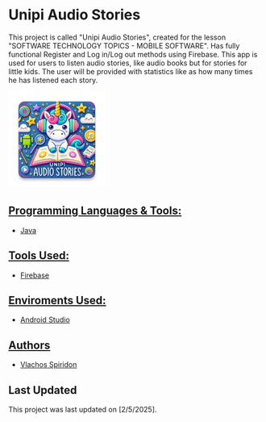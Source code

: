 # Unipi Audio Stories

This project is called "Unipi Audio Stories", created for the lesson "SOFTWARE TECHNOLOGY TOPICS - MOBILE SOFTWARE". Has fully functional Register and Log in/Log out methods using Firebase. This app is used for users to listen audio stories, like audio books but for stories for little kids. The user will be provided with statistics like as how many times he has listened each story. 


![alt text](https://github.com/spirosvl999/Unipi_Audio_Stories/blob/master/app/src/main/res/mipmap-xxxhdpi/ic_launcher.webp "App Logo.")<a href="https://www.linkedin.com/in/spiridon-vlachos-65ba78204/">

## Programming Languages & Tools:

- Java

## Tools Used:
 
- Firebase

## Enviroments Used:

- Android Studio

## Authors

- [Vlachos Spiridon](https://github.com/spirosvl999)

## Last Updated
This project was last updated on [2/5/2025].
